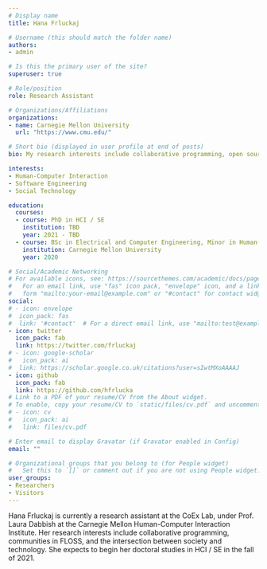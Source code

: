 ```yaml
---
# Display name
title: Hana Frluckaj

# Username (this should match the folder name)
authors:
- admin

# Is this the primary user of the site?
superuser: true

# Role/position
role: Research Assistant 

# Organizations/Affiliations
organizations:
- name: Carnegie Mellon University
  url: "https://www.cmu.edu/"

# Short bio (displayed in user profile at end of posts)
bio: My research interests include collaborative programming, open source communities, and social technology.

interests:
- Human-Computer Interaction
- Software Engineering
- Social Technology

education:
  courses:
  - course: PhD in HCI / SE 
    institution: TBD
    year: 2021 - TBD
  - course: BSc in Electrical and Computer Engineering, Minor in Human-Computer Interaction
    institution: Carnegie Mellon University
    year: 2020

# Social/Academic Networking
# For available icons, see: https://sourcethemes.com/academic/docs/page-builder/#icons
#   For an email link, use "fas" icon pack, "envelope" icon, and a link in the
#   form "mailto:your-email@example.com" or "#contact" for contact widget.
social:
# - icon: envelope
#  icon_pack: fas
#  link: '#contact'  # For a direct email link, use "mailto:test@example.org".
- icon: twitter
  icon_pack: fab
  link: https://twitter.com/frluckaj
# - icon: google-scholar
#   icon_pack: ai
#  link: https://scholar.google.co.uk/citations?user=sIwtMXoAAAAJ
- icon: github
  icon_pack: fab
  link: https://github.com/hfrlucka
# Link to a PDF of your resume/CV from the About widget.
# To enable, copy your resume/CV to `static/files/cv.pdf` and uncomment the lines below.
# - icon: cv
#   icon_pack: ai
#   link: files/cv.pdf

# Enter email to display Gravatar (if Gravatar enabled in Config)
email: ""

# Organizational groups that you belong to (for People widget)
#   Set this to `[]` or comment out if you are not using People widget.
user_groups:
- Researchers
- Visitors
---
```


Hana Frluckaj is currently a research assistant at the CoEx Lab, under Prof. Laura Dabbish at the Carnegie Mellon Human-Computer Interaction Institute. Her research interests include collaborative programming, communities in FLOSS, and the intersection between society and technology. She expects to begin her doctoral studies in HCI / SE in the fall of 2021.
